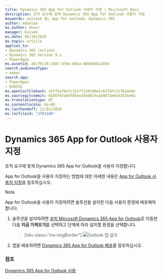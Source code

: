```yaml
---
title: Dynamics 365 App for Outlook 사용자 지정 | Microsoft Docs
description: 조직 요구에 맞게 Dynamics 365 App for Outlook 사용자 지정
keywords: outlook 앱; app for outlook; Dynamics 365
author: mduelae
ms.author: mkaur
manager: kvivek
ms.date: 06/19/2019
ms.topic: article
applies_to:
- Dynamics 365 (online)
- Dynamics 365 Version 9.x
- PowerApps
ms.assetid: 26c79c20-2987-476e-983a-406e0db13034
search.audienceType:
- maker
search.app:
- PowerApps
- D365CE
ms.openlocfilehash: cb7fba70e7c13177150140e1c617d7c317b1444e
ms.sourcegitcommit: 8185f87dddf05ee256491feab9873e9143535e02
ms.translationtype: HT
ms.contentlocale: ko-KR
ms.lasthandoff: 11/01/2019
ms.locfileid: "2701186"
---
```

# <a name="customize-dynamics-365-app-for-outlook"></a>Dynamics 365 App for Outlook 사용자 지정

조직 요구에 맞게 Dynamics 365 App for Outlook을 사용자 지정합니다. 

App for Outlook을 사용자 지정하는 방법에 대한 자세한 내용은 [App for Outlook 사용자 지정](https://docs.microsoft.com/dynamics365/customer-engagement/outlook-app/customizing-the-app)을 참조하십시오.

> [!NOTE]
> App for Outlook을 사용자 지정하려면 솔루션을 설치한 다음 사용자 환경에 배포해야 합니다. 

1. 솔루션을 설치하려면 [설치 Microsoft Dynamics 365 App for Outlook](https://appsource.microsoft.com/product/dynamics-365/mscrm.fa50aa98-e8bb-4757-83ce-6d607959b985?tab=Overview)로 이동한 다음 **지금 가져오기**를 선택하고 단계에 따라 설치할 환경을 선택합니다.

   > [!div class="mx-imgBorder"]
   > ![Outlook 앱 설치](media/appsource.png "Outlook 앱 설치")
   
2. 앱을 배포하려면 [Dynamics 365 App for Outlook 배포](https://docs.microsoft.com/dynamics365/customer-engagement/outlook-app/deploy-dynamics-365-app-for-outlook)를 참조하십시오.


### <a name="see-also"></a>참조
 [Dynamics 365 App for Outlook 사용](../../user/use-outlook-app.md)  
